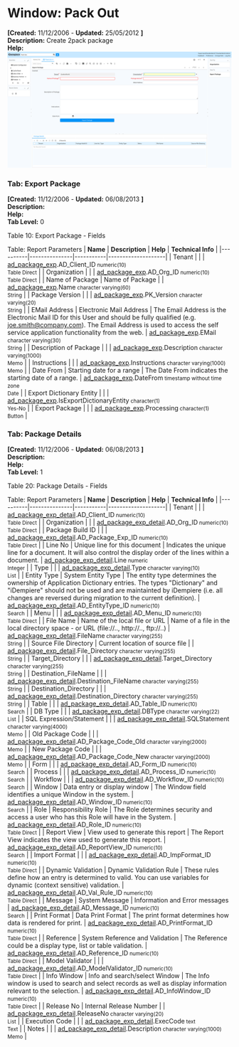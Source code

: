 # Window: Pack Out

**[Created:** 11/12/2006 - **Updated:** 25/05/2012 **]**  
**Description:** Create 2pack package  
**Help:**   
![](/img/docs/manual/PackOut-Window_iDempiere_v12.0.0.png)

### Tab: Export Package

**[Created:** 11/12/2006 - **Updated:** 06/08/2013 **]**   
**Description:**   
**Help:**   
**Tab Level:** 0

Table 10: Export Package - Fields 

Table: Report Parameters
| **Name** | **Description** | **Help** | **Technical Info** |
|----------|---------------|-----------|--------------------|
| Tenant |  |  | [ad_package_exp](https://idempiere-schemaspy.muriloht.com/adempiere/tables/ad_package_exp.html).AD_Client_ID<small> numeric(10) <br/> Table Direct</small> | 
| Organization |  |  | [ad_package_exp](https://idempiere-schemaspy.muriloht.com/adempiere/tables/ad_package_exp.html).AD_Org_ID<small> numeric(10) <br/> Table Direct</small> | 
| Name of Package | Name of Package |  | [ad_package_exp](https://idempiere-schemaspy.muriloht.com/adempiere/tables/ad_package_exp.html).Name<small> character varying(60) <br/> String</small> | 
| Package Version |  |  | [ad_package_exp](https://idempiere-schemaspy.muriloht.com/adempiere/tables/ad_package_exp.html).PK_Version<small> character varying(20) <br/> String</small> | 
| EMail Address | Electronic Mail Address | The Email Address is the Electronic Mail ID for this User and should be fully qualified (e.g. joe.smith@company.com). The Email Address is used to access the self service application functionality from the web. | [ad_package_exp](https://idempiere-schemaspy.muriloht.com/adempiere/tables/ad_package_exp.html).EMail<small> character varying(30) <br/> String</small> | 
| Description of Package |  |  | [ad_package_exp](https://idempiere-schemaspy.muriloht.com/adempiere/tables/ad_package_exp.html).Description<small> character varying(1000) <br/> Memo</small> | 
| Instructions |  |  | [ad_package_exp](https://idempiere-schemaspy.muriloht.com/adempiere/tables/ad_package_exp.html).Instructions<small> character varying(1000) <br/> Memo</small> | 
| Date From | Starting date for a range | The Date From indicates the starting date of a range. | [ad_package_exp](https://idempiere-schemaspy.muriloht.com/adempiere/tables/ad_package_exp.html).DateFrom<small> timestamp without time zone <br/> Date</small> | 
| Export Dictionary Entity |  |  | [ad_package_exp](https://idempiere-schemaspy.muriloht.com/adempiere/tables/ad_package_exp.html).IsExportDictionaryEntity<small> character(1) <br/> Yes-No</small> | 
| Export Package |  |  | [ad_package_exp](https://idempiere-schemaspy.muriloht.com/adempiere/tables/ad_package_exp.html).Processing<small> character(1) <br/> Button</small> | 


### Tab: Package Details

**[Created:** 11/12/2006 - **Updated:** 06/08/2013 **]**   
**Description:**   
**Help:**   
**Tab Level:** 1

Table 20: Package Details - Fields 

Table: Report Parameters
| **Name** | **Description** | **Help** | **Technical Info** |
|----------|---------------|-----------|--------------------|
| Tenant |  |  | [ad_package_exp_detail](https://idempiere-schemaspy.muriloht.com/adempiere/tables/ad_package_exp_detail.html).AD_Client_ID<small> numeric(10) <br/> Table Direct</small> | 
| Organization |  |  | [ad_package_exp_detail](https://idempiere-schemaspy.muriloht.com/adempiere/tables/ad_package_exp_detail.html).AD_Org_ID<small> numeric(10) <br/> Table Direct</small> | 
| Package Build ID |  |  | [ad_package_exp_detail](https://idempiere-schemaspy.muriloht.com/adempiere/tables/ad_package_exp_detail.html).AD_Package_Exp_ID<small> numeric(10) <br/> Table Direct</small> | 
| Line No | Unique line for this document | Indicates the unique line for a document.  It will also control the display order of the lines within a document. | [ad_package_exp_detail](https://idempiere-schemaspy.muriloht.com/adempiere/tables/ad_package_exp_detail.html).Line<small> numeric <br/> Integer</small> | 
| Type |  |  | [ad_package_exp_detail](https://idempiere-schemaspy.muriloht.com/adempiere/tables/ad_package_exp_detail.html).Type<small> character varying(10) <br/> List</small> | 
| Entity Type | System Entity Type | The entity type determines the ownership of Application Dictionary entries.  The types &quot;Dictionary&quot; and &quot;iDempiere&quot; should not be used and are maintainted by iDempiere (i.e. all changes are reversed during migration to the current definition). | [ad_package_exp_detail](https://idempiere-schemaspy.muriloht.com/adempiere/tables/ad_package_exp_detail.html).AD_EntityType_ID<small> numeric(10) <br/> Search</small> | 
| Menu |  |  | [ad_package_exp_detail](https://idempiere-schemaspy.muriloht.com/adempiere/tables/ad_package_exp_detail.html).AD_Menu_ID<small> numeric(10) <br/> Table Direct</small> | 
| File Name | Name of the local file or URL | Name of a file in the local directory space - or URL (file://.., http://.., ftp://..) | [ad_package_exp_detail](https://idempiere-schemaspy.muriloht.com/adempiere/tables/ad_package_exp_detail.html).FileName<small> character varying(255) <br/> String</small> | 
| Source File Directory | Current location of source file |  | [ad_package_exp_detail](https://idempiere-schemaspy.muriloht.com/adempiere/tables/ad_package_exp_detail.html).File_Directory<small> character varying(255) <br/> String</small> | 
| Target_Directory |  |  | [ad_package_exp_detail](https://idempiere-schemaspy.muriloht.com/adempiere/tables/ad_package_exp_detail.html).Target_Directory<small> character varying(255) <br/> String</small> | 
| Destination_FileName |  |  | [ad_package_exp_detail](https://idempiere-schemaspy.muriloht.com/adempiere/tables/ad_package_exp_detail.html).Destination_FileName<small> character varying(255) <br/> String</small> | 
| Destination_Directory |  |  | [ad_package_exp_detail](https://idempiere-schemaspy.muriloht.com/adempiere/tables/ad_package_exp_detail.html).Destination_Directory<small> character varying(255) <br/> String</small> | 
| Table |  |  | [ad_package_exp_detail](https://idempiere-schemaspy.muriloht.com/adempiere/tables/ad_package_exp_detail.html).AD_Table_ID<small> numeric(10) <br/> Search</small> | 
| DB Type |  |  | [ad_package_exp_detail](https://idempiere-schemaspy.muriloht.com/adempiere/tables/ad_package_exp_detail.html).DBType<small> character varying(22) <br/> List</small> | 
| SQL Expression/Statement |  |  | [ad_package_exp_detail](https://idempiere-schemaspy.muriloht.com/adempiere/tables/ad_package_exp_detail.html).SQLStatement<small> character varying(4000) <br/> Memo</small> | 
| Old Package Code |  |  | [ad_package_exp_detail](https://idempiere-schemaspy.muriloht.com/adempiere/tables/ad_package_exp_detail.html).AD_Package_Code_Old<small> character varying(2000) <br/> Memo</small> | 
| New Package Code |  |  | [ad_package_exp_detail](https://idempiere-schemaspy.muriloht.com/adempiere/tables/ad_package_exp_detail.html).AD_Package_Code_New<small> character varying(2000) <br/> Memo</small> | 
| Form |  |  | [ad_package_exp_detail](https://idempiere-schemaspy.muriloht.com/adempiere/tables/ad_package_exp_detail.html).AD_Form_ID<small> numeric(10) <br/> Search</small> | 
| Process |  |  | [ad_package_exp_detail](https://idempiere-schemaspy.muriloht.com/adempiere/tables/ad_package_exp_detail.html).AD_Process_ID<small> numeric(10) <br/> Search</small> | 
| Workflow |  |  | [ad_package_exp_detail](https://idempiere-schemaspy.muriloht.com/adempiere/tables/ad_package_exp_detail.html).AD_Workflow_ID<small> numeric(10) <br/> Search</small> | 
| Window | Data entry or display window | The Window field identifies a unique Window in the system. | [ad_package_exp_detail](https://idempiere-schemaspy.muriloht.com/adempiere/tables/ad_package_exp_detail.html).AD_Window_ID<small> numeric(10) <br/> Search</small> | 
| Role | Responsibility Role | The Role determines security and access a user who has this Role will have in the System. | [ad_package_exp_detail](https://idempiere-schemaspy.muriloht.com/adempiere/tables/ad_package_exp_detail.html).AD_Role_ID<small> numeric(10) <br/> Table Direct</small> | 
| Report View | View used to generate this report | The Report View indicates the view used to generate this report. | [ad_package_exp_detail](https://idempiere-schemaspy.muriloht.com/adempiere/tables/ad_package_exp_detail.html).AD_ReportView_ID<small> numeric(10) <br/> Search</small> | 
| Import Format |  |  | [ad_package_exp_detail](https://idempiere-schemaspy.muriloht.com/adempiere/tables/ad_package_exp_detail.html).AD_ImpFormat_ID<small> numeric(10) <br/> Table Direct</small> | 
| Dynamic Validation | Dynamic Validation Rule | These rules define how an entry is determined to valid. You can use variables for dynamic (context sensitive) validation. | [ad_package_exp_detail](https://idempiere-schemaspy.muriloht.com/adempiere/tables/ad_package_exp_detail.html).AD_Val_Rule_ID<small> numeric(10) <br/> Table Direct</small> | 
| Message | System Message | Information and Error messages | [ad_package_exp_detail](https://idempiere-schemaspy.muriloht.com/adempiere/tables/ad_package_exp_detail.html).AD_Message_ID<small> numeric(10) <br/> Search</small> | 
| Print Format | Data Print Format | The print format determines how data is rendered for print. | [ad_package_exp_detail](https://idempiere-schemaspy.muriloht.com/adempiere/tables/ad_package_exp_detail.html).AD_PrintFormat_ID<small> numeric(10) <br/> Table Direct</small> | 
| Reference | System Reference and Validation | The Reference could be a display type, list or table validation. | [ad_package_exp_detail](https://idempiere-schemaspy.muriloht.com/adempiere/tables/ad_package_exp_detail.html).AD_Reference_ID<small> numeric(10) <br/> Table Direct</small> | 
| Model Validator |  |  | [ad_package_exp_detail](https://idempiere-schemaspy.muriloht.com/adempiere/tables/ad_package_exp_detail.html).AD_ModelValidator_ID<small> numeric(10) <br/> Table Direct</small> | 
| Info Window | Info and search/select Window | The Info window is used to search and select records as well as display information relevant to the selection. | [ad_package_exp_detail](https://idempiere-schemaspy.muriloht.com/adempiere/tables/ad_package_exp_detail.html).AD_InfoWindow_ID<small> numeric(10) <br/> Table Direct</small> | 
| Release No | Internal Release Number |  | [ad_package_exp_detail](https://idempiere-schemaspy.muriloht.com/adempiere/tables/ad_package_exp_detail.html).ReleaseNo<small> character varying(20) <br/> List</small> | 
| Execution Code |  |  | [ad_package_exp_detail](https://idempiere-schemaspy.muriloht.com/adempiere/tables/ad_package_exp_detail.html).ExecCode<small> text <br/> Text</small> | 
| Notes |  |  | [ad_package_exp_detail](https://idempiere-schemaspy.muriloht.com/adempiere/tables/ad_package_exp_detail.html).Description<small> character varying(1000) <br/> Memo</small> | 


